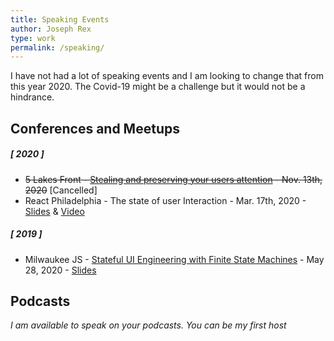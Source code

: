 ```yaml
---
title: Speaking Events
author: Joseph Rex
type: work
permalink: /speaking/
---
```

I have not had a lot of speaking events and I am looking to change that from this year 2020. The Covid-19 might be a challenge but it would not be a hindrance.

## Conferences and Meetups
##### [ 2020 ]
- ~~5 Lakes Front - [Stealing and preserving your users attention][3] - Nov. 13th, 2020~~ [Cancelled]
- React Philadelphia - The state of user Interaction - Mar. 17th, 2020 - [Slides][1] & [Video][2]

##### [ 2019 ]
- Milwaukee JS - [Stateful UI Engineering with Finite State Machines][4] - May 28, 2020 - [Slides][5]

## Podcasts
_I am available to speak on your podcasts. You can be my first host_

[1]: https://slides.com/josephrexme/the-state-of-user-interaction#/
[2]: https://www.youtube.com/watch?v=VDm4BqVMEPs
[3]: https://5lakesfront.com/sessions/Stealing-and-preserving-your-users-attention
[4]: https://www.meetup.com/milwaukeejs/events/258766566/
[5]: https://app.ludus.one/b20af08b-21e3-4728-ba88-1960c4c0dd68#1
